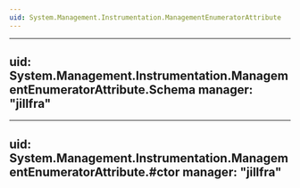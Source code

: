```yaml
---
uid: System.Management.Instrumentation.ManagementEnumeratorAttribute
---
```


---
uid: System.Management.Instrumentation.ManagementEnumeratorAttribute.Schema
manager: "jillfra"
---

---
uid: System.Management.Instrumentation.ManagementEnumeratorAttribute.#ctor
manager: "jillfra"
---
